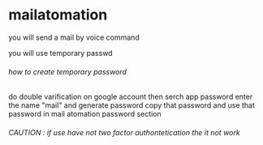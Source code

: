 # mailatomation
you will send a mail by voice command
<p>you will use temporary passwd</p>
<h6>how to create temporary password</h6>
<p>do double varification on google account 
then serch app password 
enter the name "mail" and generate password 
copy that password and use that password in mail atomation password section</p>
<h6>CAUTION : if use have not two factor authontetication the it  not work</h6>


